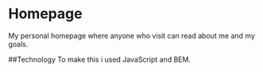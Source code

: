 # Homepage

My personal homepage where anyone who visit can read about me and my goals.

##Technology
To make this i used JavaScript and BEM.
